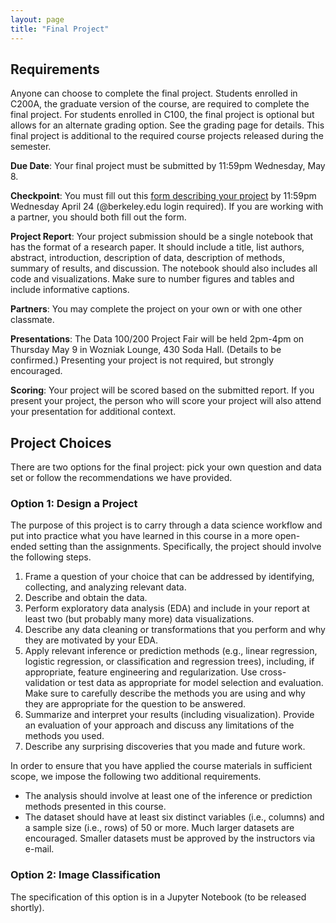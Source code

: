 ```yaml
---
layout: page
title: "Final Project"
---
```


## Requirements

Anyone can choose to complete the final project. Students enrolled in C200A, the
graduate version of the course, are required to complete the final project.
For students enrolled in C100, the final project is optional but allows for an
alternate grading option. See the grading page for details. This final project
is additional to the required course projects released during the semester.

**Due Date**: Your final project must be submitted by 11:59pm Wednesday, May 8.

**Checkpoint**: You must fill out this [form describing your
project](https://forms.gle/xiUZp8aAETuRkApr8) by 11:59pm Wednesday April 24
(@berkeley.edu login required). If you are working with a partner, you should
both fill out the form.

**Project Report**: Your project submission should be a single notebook that has
the format of a research paper. It should include a title, list authors,
abstract, introduction, description of data, description of methods, summary of
results, and discussion. The notebook should also includes all code and
visualizations. Make sure to number figures and tables and include informative
captions.

**Partners**:  You may complete the project on your own or with one other classmate.

**Presentations**: The Data 100/200 Project Fair will be held 2pm-4pm on
Thursday May 9 in Wozniak Lounge, 430 Soda Hall. (Details to be confirmed.)
Presenting your project is not required, but strongly encouraged.

**Scoring**: Your project will be scored based on the submitted report. If you
present your project, the person who will score your project will also attend
your presentation for additional context.

## Project Choices

There are two options for the final project: pick your own question and data set
or follow the recommendations we have provided.

### Option 1: Design a Project

The purpose of this project is to carry through a data science workflow and put into practice what you have learned in this course in a more open-ended setting than the assignments. Specifically, the project should involve the following steps.
1. Frame a question of your choice that can be addressed by identifying, collecting, and analyzing relevant data.
2. Describe and obtain the data.
3. Perform exploratory data analysis (EDA) and include in your report at least two (but probably many more) data visualizations.
4. Describe any data cleaning or transformations that you perform and why they are motivated by your EDA.
5. Apply relevant inference or prediction methods (e.g., linear regression, logistic regression, or classification and regression trees), including, if appropriate, feature engineering and regularization. Use cross-validation or test data as appropriate for model selection and evaluation. Make sure to carefully describe the methods you are using and why they are appropriate for the question to be answered.
6. Summarize and interpret your results (including visualization). Provide an evaluation of your approach and discuss any limitations of the methods you used.
7.  Describe any surprising discoveries that you made and future work.

In order to ensure that you have applied the course materials in sufficient scope, we impose the following two additional requirements.
* The analysis should involve at least one of the inference or prediction methods presented in this course.
* The dataset should have at least six distinct variables (i.e., columns) and a sample size (i.e., rows) of 50 or more. Much larger datasets are encouraged. Smaller datasets must be approved by the instructors via e-mail.

### Option 2: Image Classification

The specification of this option is in a Jupyter Notebook (to be released shortly).